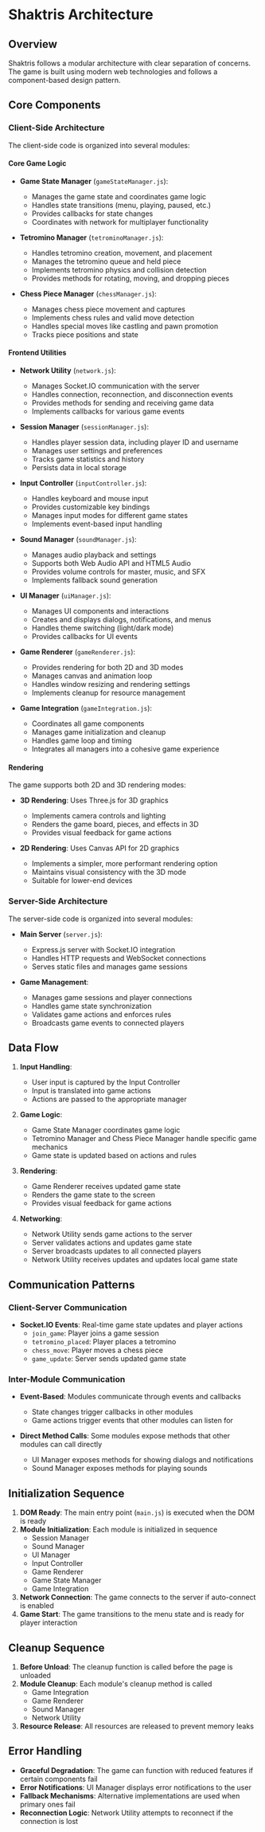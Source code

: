 # Shaktris Architecture

## Overview

Shaktris follows a modular architecture with clear separation of concerns. The game is built using modern web technologies and follows a component-based design pattern.

## Core Components

### Client-Side Architecture

The client-side code is organized into several modules:

#### Core Game Logic

- **Game State Manager** (`gameStateManager.js`): 
  - Manages the game state and coordinates game logic
  - Handles state transitions (menu, playing, paused, etc.)
  - Provides callbacks for state changes
  - Coordinates with network for multiplayer functionality

- **Tetromino Manager** (`tetrominoManager.js`):
  - Handles tetromino creation, movement, and placement
  - Manages the tetromino queue and held piece
  - Implements tetromino physics and collision detection
  - Provides methods for rotating, moving, and dropping pieces

- **Chess Piece Manager** (`chessManager.js`):
  - Manages chess piece movement and captures
  - Implements chess rules and valid move detection
  - Handles special moves like castling and pawn promotion
  - Tracks piece positions and state

#### Frontend Utilities

- **Network Utility** (`network.js`):
  - Manages Socket.IO communication with the server
  - Handles connection, reconnection, and disconnection events
  - Provides methods for sending and receiving game data
  - Implements callbacks for various game events

- **Session Manager** (`sessionManager.js`):
  - Handles player session data, including player ID and username
  - Manages user settings and preferences
  - Tracks game statistics and history
  - Persists data in local storage

- **Input Controller** (`inputController.js`):
  - Handles keyboard and mouse input
  - Provides customizable key bindings
  - Manages input modes for different game states
  - Implements event-based input handling

- **Sound Manager** (`soundManager.js`):
  - Manages audio playback and settings
  - Supports both Web Audio API and HTML5 Audio
  - Provides volume controls for master, music, and SFX
  - Implements fallback sound generation

- **UI Manager** (`uiManager.js`):
  - Manages UI components and interactions
  - Creates and displays dialogs, notifications, and menus
  - Handles theme switching (light/dark mode)
  - Provides callbacks for UI events

- **Game Renderer** (`gameRenderer.js`):
  - Provides rendering for both 2D and 3D modes
  - Manages canvas and animation loop
  - Handles window resizing and rendering settings
  - Implements cleanup for resource management

- **Game Integration** (`gameIntegration.js`):
  - Coordinates all game components
  - Manages game initialization and cleanup
  - Handles game loop and timing
  - Integrates all managers into a cohesive game experience

#### Rendering

The game supports both 2D and 3D rendering modes:

- **3D Rendering**: Uses Three.js for 3D graphics
  - Implements camera controls and lighting
  - Renders the game board, pieces, and effects in 3D
  - Provides visual feedback for game actions

- **2D Rendering**: Uses Canvas API for 2D graphics
  - Implements a simpler, more performant rendering option
  - Maintains visual consistency with the 3D mode
  - Suitable for lower-end devices

### Server-Side Architecture

The server-side code is organized into several modules:

- **Main Server** (`server.js`): 
  - Express.js server with Socket.IO integration
  - Handles HTTP requests and WebSocket connections
  - Serves static files and manages game sessions

- **Game Management**:
  - Manages game sessions and player connections
  - Handles game state synchronization
  - Validates game actions and enforces rules
  - Broadcasts game events to connected players

## Data Flow

1. **Input Handling**:
   - User input is captured by the Input Controller
   - Input is translated into game actions
   - Actions are passed to the appropriate manager

2. **Game Logic**:
   - Game State Manager coordinates game logic
   - Tetromino Manager and Chess Piece Manager handle specific game mechanics
   - Game state is updated based on actions and rules

3. **Rendering**:
   - Game Renderer receives updated game state
   - Renders the game state to the screen
   - Provides visual feedback for game actions

4. **Networking**:
   - Network Utility sends game actions to the server
   - Server validates actions and updates game state
   - Server broadcasts updates to all connected players
   - Network Utility receives updates and updates local game state

## Communication Patterns

### Client-Server Communication

- **Socket.IO Events**: Real-time game state updates and player actions
  - `join_game`: Player joins a game session
  - `tetromino_placed`: Player places a tetromino
  - `chess_move`: Player moves a chess piece
  - `game_update`: Server sends updated game state

### Inter-Module Communication

- **Event-Based**: Modules communicate through events and callbacks
  - State changes trigger callbacks in other modules
  - Game actions trigger events that other modules can listen for

- **Direct Method Calls**: Some modules expose methods that other modules can call directly
  - UI Manager exposes methods for showing dialogs and notifications
  - Sound Manager exposes methods for playing sounds

## Initialization Sequence

1. **DOM Ready**: The main entry point (`main.js`) is executed when the DOM is ready
2. **Module Initialization**: Each module is initialized in sequence
   - Session Manager
   - Sound Manager
   - UI Manager
   - Input Controller
   - Game Renderer
   - Game State Manager
   - Game Integration
3. **Network Connection**: The game connects to the server if auto-connect is enabled
4. **Game Start**: The game transitions to the menu state and is ready for player interaction

## Cleanup Sequence

1. **Before Unload**: The cleanup function is called before the page is unloaded
2. **Module Cleanup**: Each module's cleanup method is called
   - Game Integration
   - Game Renderer
   - Sound Manager
   - Network Utility
3. **Resource Release**: All resources are released to prevent memory leaks

## Error Handling

- **Graceful Degradation**: The game can function with reduced features if certain components fail
- **Error Notifications**: UI Manager displays error notifications to the user
- **Fallback Mechanisms**: Alternative implementations are used when primary ones fail
- **Reconnection Logic**: Network Utility attempts to reconnect if the connection is lost 